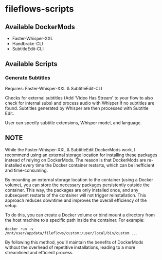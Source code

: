 # fileflows-scripts

## Available DockerMods

- Faster-Whisper-XXL
- Handbrake-CLI
- SubtitleEdit-CLI

## Available Scripts

### Generate Subtitles
Requires: Faster-Whisper-XXL & SubtitleEdit-CLI

Checks for external subtitles (Add 'Video Has Stream' to your flow to also check for internal subs) and process audio with Whisper if no subtitles are found. Subtitles generated by Whisper are then processed with Subtitle Edit.

User can specify subtitle extensions, Whisper model, and language.

## NOTE
While the Faster-Whisper-XXL & SubtitleEdit DockerMods work, I recommend using an external storage location for installing these packages instead of relying on DockerMods. The reason is that DockerMods are re-installed every time the Docker container restarts, which can be inefficient and time-consuming.

By mounting an external storage location to the container (using a Docker volume), you can store the necessary packages persistently outside the container. This way, the packages are only installed once, and any subsequent restarts of the container will not trigger reinstallation. This approach reduces downtime and improves the overall efficiency of the setup.

To do this, you can create a Docker volume or bind mount a directory from the host machine to a specific path inside the container. For example:

`docker run -v /mnt/user/appdata/fileflows/custom:/user/local/bin/custom ...`

By following this method, you'll maintain the benefits of DockerMods without the overhead of repetitive installations, leading to a more streamlined and efficient process.
